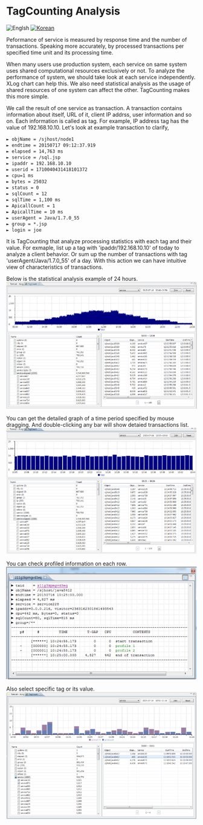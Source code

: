# TagCounting Analysis
![Englsh](https://img.shields.io/badge/language-English-orange.svg) [![Korean](https://img.shields.io/badge/language-Korean-blue.svg)](TagCounting-Analysis_kr.md)

Peformance of service is measured by response time and the number of transactions. Speaking more accurately, by processed transactions per specified time unit and its processing time.

When many users use production system, each service on same system uses shared computational resources exclusively or not. To analyze the performance of system, we should take look at each service independently. XLog chart can help this. We also need statistical analysis as the usage of shared resources of one system can affect the other. TagCounting makes this more simple.

We call the result of one service as transaction. A transaction contains information about itself, URL of it, client IP addrss, user information and so on. Each information is called as tag. For example, IP address tag has the value of 192.168.10.10. Let's look at example transaction to clarify,

```
► objName = /sjhost/node1
► endtime = 20150717 09:12:37.919
► elapsed = 14,763 ms
► service = /sql.jsp
► ipaddr = 192.168.10.10
► userid = 1710040431418101372
► cpu=1 ms
► bytes = 25032
► status = 0
► sqlCount = 12
► sqlTime = 1,100 ms
► ApicallCount = 1
► ApicallTime = 10 ms
► userAgent = Java/1.7.0_55
► group = *.jsp
► login = joe
```

It is TagCounting that analyze processing statistics with each tag and their value. For exmaple, list up a tag with 'ipaddr/192.168.10.10' of today to analyze a client behavior. Or sum up the number of transactions with tag 'userAgent/Java/1.7.0_55' of a day. With this action we can have intuitive view of characteristics of transactions.
 

Below is the statistical analysis example of 24 hours.
![TagCounting #1](../img/client/tagcnt_1.png)

You can get the detailed graph of a time period specified by mouse dragging. And double-clicking any bar will show detaied transactions list.
![TagCounting #2](../img/client/tagcnt_2.png)

You can check profiled information on each row.
![TagCounting #3](../img/client/tagcnt_3.png)

Also select specific tag or its value.
![TagCounting #4](../img/client/tagcnt_4.png)
